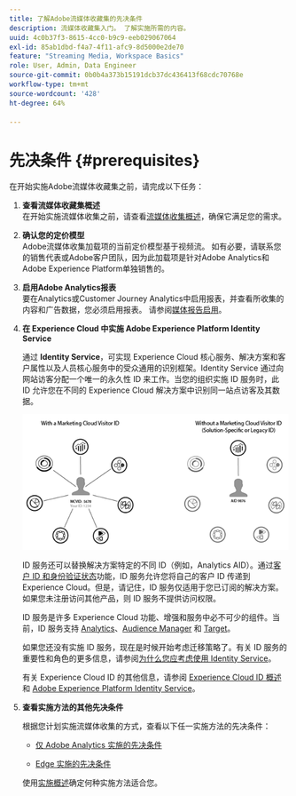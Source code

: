 ```yaml
---
title: 了解Adobe流媒体收藏集的先决条件
description: 流媒体收藏集入门。 了解实施所需的内容。
uuid: 4c0b37f3-8615-4cc0-b9c9-eeb029067064
exl-id: 85ab1dbd-f4a7-4f11-afc9-8d5000e2de70
feature: "Streaming Media, Workspace Basics"
role: User, Admin, Data Engineer
source-git-commit: 0b0b4a373b15191dcb37dc436413f68cdc70768e
workflow-type: tm+mt
source-wordcount: '428'
ht-degree: 64%

---
```


# 先决条件 {#prerequisites}

在开始实施Adobe流媒体收藏集之前，请完成以下任务：

1. **查看流媒体收藏集概述**<br>
在开始实施流媒体收集之前，请查看[流媒体收集概述](/help/media-overview.md)，确保它满足您的需求。

1. **确认您的定价模型**<br>
Adobe流媒体收集加载项的当前定价模型基于视频流。 如有必要，请联系您的销售代表或Adobe客户团队，因为此加载项是针对Adobe Analytics和Adobe Experience Platform单独销售的。

1. **启用Adobe Analytics报表**<br>
要在Analytics或Customer Journey Analytics中启用报表，并查看所收集的内容和广告数据，您必须启用报表。 请参阅[媒体报告启用](/help/reporting/media-reports-enable.md)。

1. **在 Experience Cloud 中实施 Adobe Experience Platform Identity Service**

   通过 **Identity Service**，可实现 Experience Cloud 核心服务、解决方案和客户属性以及人员核心服务中的受众通用的识别框架。Identity Service 通过向网站访客分配一个唯一的永久性 ID 来工作。当您的组织实施 ID 服务时，此 ID 允许您在不同的 Experience Cloud 解决方案中识别同一站点访客及其数据。

   ![ID 服务图形](assets/mc_id_service_graphic.png)

   ID 服务还可以替换解决方案特定的不同 ID（例如，Analytics AID）。通过[客户 ID 和身份验证状态](https://experienceleague.adobe.com/docs/id-service/using/reference/authenticated-state.html?lang=zh-Hans)功能，ID 服务允许您将自己的客户 ID 传递到 Experience Cloud。但是，请记住，ID 服务仅适用于您已订阅的解决方案。如果您未注册访问其他产品，则 ID 服务不提供访问权限。

   ID 服务是许多 Experience Cloud 功能、增强和服务中必不可少的组件。当前，ID 服务支持 [Analytics](https://www.adobe.com/cn/marketing-cloud/web-analytics.html)、[Audience Manager](https://www.adobe.com/cn/marketing-cloud/data-management-platform.html) 和 [Target](https://www.adobe.com/cn/marketing-cloud/testing-targeting.html)。

   如果您还没有实施 ID 服务，现在是时候开始考虑迁移策略了。有关 ID 服务的重要性和角色的更多信息，请参阅[为什么您应考虑使用 Identity Service](https://theblog.adobe.com/why-new-adobe-marketing-cloud-id-service-should-be-on-your-radar/)。

   有关 Experience Cloud ID 的其他信息，请参阅 [Experience Cloud ID 概述](https://experienceleague.adobe.com/docs/id-service/using/intro/overview.html?lang=zh-Hans)和 [Adobe Experience Platform Identity Service](https://experienceleague.adobe.com/docs/id-service/using/home.html?lang=zh-Hans)。

1. **查看实施方法的其他先决条件**

   根据您计划实施流媒体收集的方式，查看以下任一实施方法的先决条件：

   * [仅 Adobe Analytics 实施的先决条件](/help/implementation/media-sdk/setup/prerequisites-analytics.md)

   * [Edge 实施的先决条件](/help/implementation/edge/prerequisites-edge.md)

   使用[实施概述](/help/implementation/overview.md)确定何种实施方法适合您。
